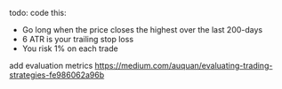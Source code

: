 todo: 
code this:
- Go long when the price closes the highest over the last 200-days
- 6 ATR is your trailing stop loss
- You risk 1% on each trade

add evaluation metrics
https://medium.com/auquan/evaluating-trading-strategies-fe986062a96b


